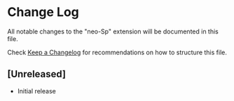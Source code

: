 # Change Log

All notable changes to the "neo-Sp" extension will be documented in this file.

Check [Keep a Changelog](http://keepachangelog.com/) for recommendations on how to structure this file.

## [Unreleased]

- Initial release
